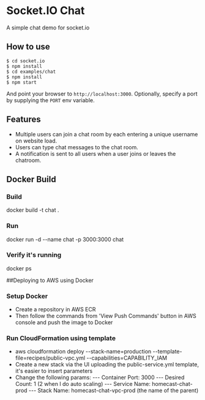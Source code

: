 
# Socket.IO Chat

A simple chat demo for socket.io

## How to use

```
$ cd socket.io
$ npm install
$ cd examples/chat
$ npm install
$ npm start
```

And point your browser to `http://localhost:3000`. Optionally, specify
a port by supplying the `PORT` env variable.

## Features

- Multiple users can join a chat room by each entering a unique username
on website load.
- Users can type chat messages to the chat room.
- A notification is sent to all users when a user joins or leaves
the chatroom.

## Docker Build
### Build
docker build -t chat .

### Run
docker run -d --name chat -p 3000:3000 chat

### Verify it's running
docker ps


##Deploying to AWS using Docker

### Setup Docker
- Create a repository in AWS ECR
- Then follow the commands from 'View Push Commands' button in AWS console and push the image to Docker

### Run CloudFormation using template
- aws cloudformation deploy --stack-name=production --template-file=recipes/public-vpc.yml --capabilities=CAPABILITY_IAM
- Create a new stack via the UI uploading the public-service.yml template, it's easier to insert parameters
- Change the following params: 
--- Container Port: 3000
--- Desired Count: 1 (2 when I do auto scaling)
--- Service Name: homecast-chat-prod
--- Stack Name: homecast-chat-vpc-prod (the name of the parent)




